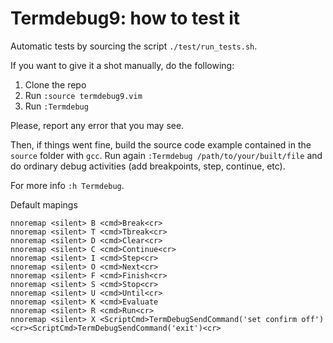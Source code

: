 # Termdebug9: how to test it

Automatic tests by sourcing the script `./test/run_tests.sh`.

If you want to give it a shot manually, do the following:

1. Clone the repo
2. Run `:source termdebug9.vim`
3. Run `:Termdebug`

Please, report any error that you may see.

Then, if things went fine, build the source code example contained in the
`source` folder with `gcc`. Run again `:Termdebug /path/to/your/built/file`
and do ordinary debug activities (add breakpoints, step, continue, etc).

For more info `:h Termdebug`.

Default mapings

    nnoremap <silent> B <cmd>Break<cr>
    nnoremap <silent> T <cmd>Tbreak<cr>
    nnoremap <silent> D <cmd>Clear<cr>
    nnoremap <silent> C <cmd>Continue<cr>
    nnoremap <silent> I <cmd>Step<cr>
    nnoremap <silent> O <cmd>Next<cr>
    nnoremap <silent> F <cmd>Finish<cr>
    nnoremap <silent> S <cmd>Stop<cr>
    nnoremap <silent> U <cmd>Until<cr>
    nnoremap <silent> K <cmd>Evaluate
    nnoremap <silent> R <cmd>Run<cr>
    nnoremap <silent> X <ScriptCmd>TermDebugSendCommand('set confirm off')<cr><ScriptCmd>TermDebugSendCommand('exit')<cr>
